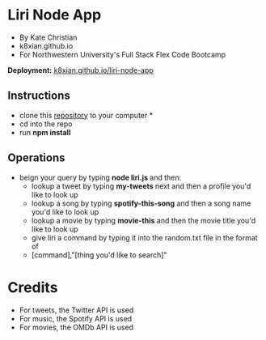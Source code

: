# Liri Node App
* By Kate Christian
* k8xian.github.io
* For Northwestern University's Full Stack Flex Code Bootcamp

**Deployment:** [k8xian.github.io/liri-node-app](https://k8xian.github.io/liri-node-app)

## Instructions
* clone this [repository](https://github.com/k8xian/liri-node-app.git) to your computer
    * 
* cd into the repo
* run **npm install**

## Operations
* beign your query by typing **node liri.js** and then:
    * lookup a tweet by typing **my-tweets** next and then a profile you'd like to look up
    * lookup a song by typing **spotify-this-song** and then a song name you'd like to look up
    * lookup a movie by typing **movie-this** and then the movie title you'd like to look up
    * give liri a command by typing it into the random.txt file in the format of 
     * [command],"[thing you'd like to search]"

# Credits 
* For tweets, the Twitter API is used
* For music, the Spotify API is used
* For movies, the OMDb API is used



